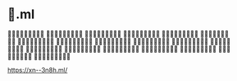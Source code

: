# 🐌.ml


🐌🐌🐌🐌🐌🐌🐌🐌🐌
🐌🐌🐌🐌🐌🐌🐌🐌🐌
🐌🐌🐌🐌🐌🐌🐌🐌🐌
🐌🐌🐌🐌🐌🐌🐌🐌🐌
🐌🐌🐌🐌🐌🐌🐌🐌🐌
🐌🐌🐌🐌🐌🐌🐌🐌🐌
🐌🐌🐌🐌🐌🐌🐌🐌🐌
🐌🐌🐌🐌🐌🐌🐌🐌🐌
🐌🐌🐌🐌🐌🐌🐌🐌🐌
🐌🐌🐌🐌🐌🐌🐌🐌🐌
🐌🐌🐌🐌🐌🐌🐌🐌🐌
🐌🐌🐌🐌🐌🐌🐌🐌🐌
🐌🐌🐌🐌🐌🐌🐌🐌🐌
🐌🐌🐌🐌🐌🐌🐌🐌🐌
🐌🐌🐌🐌🐌🐌🐌🐌🐌
🐌🐌🐌🐌🐌🐌🐌🐌🐌
🐌🐌🐌🐌🐌🐌🐌🐌🐌
🐌🐌🐌🐌🐌🐌🐌🐌🐌
🐌🐌🐌🐌🐌🐌🐌🐌🐌


https://xn--3n8h.ml/

